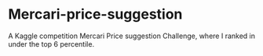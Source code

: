 # Mercari-price-suggestion
A Kaggle competition Mercari Price suggestion Challenge, where I ranked in under the top 6 percentile.

